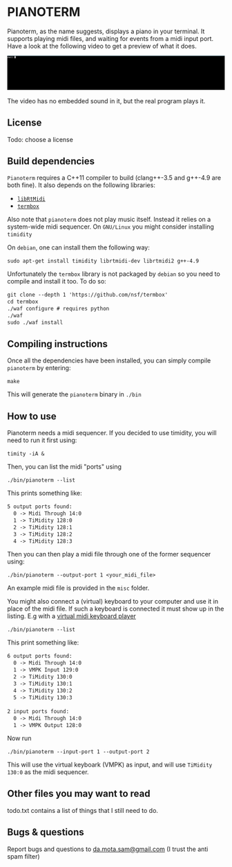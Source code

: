 PIANOTERM
=========

Pianoterm, as the name suggests, displays a piano in your terminal.
It supports playing midi files, and waiting for events from a midi input port.
Have a look at the following video to get a preview of what it does.

![video demo of pianoterm](./misc/demo.gif?raw=true)

The video has no embedded sound in it, but the real program plays it.

License
------

Todo: choose a license

Build dependencies
----------------

`Pianoterm` requires a C++11 compiler to build (clang++-3.5 and g++-4.9 are both fine).
It also depends on the following libraries:

- [`libRtMidi`][rtmidi]
- [`termbox`][termbox]

[rtmidi]: http://www.music.mcgill.ca/~gary/rtmidi/
[termbox]: https://github.com/nsf/termbox

Also note that `pianoterm` does not play music itself. Instead it
relies on a system-wide midi sequencer.  On `GNU/Linux` you might
consider installing `timidity`

On `debian`, one can install them the following way:

	sudo apt-get install timidity librtmidi-dev librtmidi2 g++-4.9

Unfortunately the `termbox` library is not packaged by `debian` so
you need to compile and install it too. To do so:

	git clone --depth 1 'https://github.com/nsf/termbox'
	cd termbox
	./waf configure # requires python
	./waf
	sudo ./waf install


Compiling instructions
-------------------

Once all the dependencies have been installed, you can simply compile `pianoterm` by entering:

	make

This will generate the `pianoterm` binary in `./bin`

How to use
----------

Pianoterm needs a midi sequencer. If you decided to use timidity, you will need to run it first using:

	timity -iA &

Then, you can list the midi "ports" using

	./bin/pianoterm --list

This prints something like:

	5 output ports found:
	  0 -> Midi Through 14:0
	  1 -> TiMidity 128:0
	  2 -> TiMidity 128:1
	  3 -> TiMidity 128:2
	  4 -> TiMidity 128:3

Then you can then play a midi file through one of the former sequencer using:

	./bin/pianoterm --output-port 1 <your_midi_file>

An example midi file is provided in the `misc` folder.

You might also connect a (virtual) keyboard to your computer and use
it in place of the midi file. If such a keyboard is connected it must show up in the listing.
E.g with a [virtual midi keyboard player][vmpk]

[vmpk]: http://sourceforge.net/projects/vmpk/

	./bin/pianoterm --list

This print something like:

	6 output ports found:
	  0 -> Midi Through 14:0
	  1 -> VMPK Input 129:0
	  2 -> TiMidity 130:0
	  3 -> TiMidity 130:1
	  4 -> TiMidity 130:2
	  5 -> TiMidity 130:3

	2 input ports found:
	  0 -> Midi Through 14:0
	  1 -> VMPK Output 128:0

Now run

	./bin/pianoterm --input-port 1 --output-port 2

This will use the virtual keyboark (VMPK) as input, and will use `TiMidity 130:0` as the midi sequencer.

Other files you may want to read
--------------------------------

todo.txt contains a list of things that I still need to do.

Bugs & questions
--------------

Report bugs and questions to da.mota.sam@gmail.com (I trust the anti spam filter)
